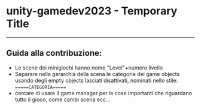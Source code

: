 # unity-gamedev2023 - Temporary Title
---

## Guida alla contribuzione:
* Le scene dei minigiochi hanno nome "Level"+numero livello
* Separare nella gerarchia della scena le categorie dei game objects usando degli empty objects lasciati disattivati, nominati nello stile: `=====CATEGORIA=====`
* cercare di usare il game manager per le cose importanti che riguardano tutto il gioco, come cambi scena ecc...
